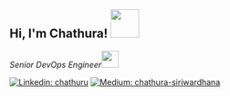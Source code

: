 <h2>Hi, I'm Chathura! <img  src="https://media.giphy.com/media/VgCDAzcKvsR6OM0uWg/giphy.gif"  width="50"></h2>
<p><em>Senior DevOps Engineer<img  src="https://media.giphy.com/media/WUlplcMpOCEmTGBtBW/giphy.gif"  width="30">
</em></p>

[![Linkedin: chathuru](https://img.shields.io/badge/-chathuru-blue?style=for-the-badge&logo=Linkedin&logoColor=white&link=https://www.linkedin.com/in/chathuru/)](https://www.linkedin.com/in/chathuru/)
[![Medium: chathura-siriwardhana](https://img.shields.io/badge/-@chathura--siriwardhana-blue?style=for-the-badge&logo=Medium&logoColor=white&link=https://chathura-siriwardhana.medium.com/)](https://chathura-siriwardhana.medium.com/)
